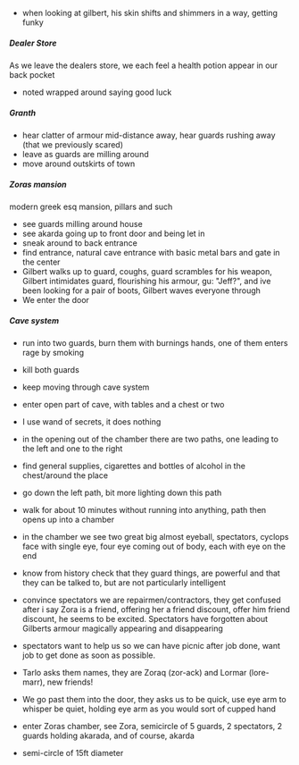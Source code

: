 - when looking at gilbert, his skin shifts and shimmers in a way, getting funky
##### Dealer Store
As we leave the dealers store, we each feel a health potion appear in our back pocket
- noted wrapped around saying good luck
##### Granth
- hear clatter of armour mid-distance away, hear guards rushing away (that we previously scared)
- leave as guards are milling around
- move around outskirts of town 
##### Zoras mansion
modern greek esq mansion, pillars and such
- see guards milling around house
- see akarda going up to front door and being let in
- sneak around to back entrance
- find entrance, natural cave entrance with basic metal bars and gate in the center 
- Gilbert walks up to guard, coughs, guard scrambles for his weapon, Gilbert intimidates guard, flourishing his armour, gu: "Jeff?", and ive been looking for a pair of boots, Gilbert waves everyone through
- We enter the door
##### Cave system
- run into two guards, burn them with burnings hands, one of them enters rage by smoking
- kill both guards
- keep moving through cave system
- enter open part of cave, with tables and a chest or two
- I use wand of secrets, it does nothing
- in the opening out of the chamber there are two paths, one leading to the left and one to the right
- find general supplies, cigarettes and bottles of alcohol in the chest/around the place
- go down the left path, bit more lighting down this path
- walk for about 10 minutes without running into anything, path then opens up into a chamber
- in the chamber we see two great big almost eyeball, spectators, cyclops face with single eye, four eye coming out of body, each with eye on the end
- know from history check that they guard things, are powerful and that they can be talked to, but are not particularly intelligent
- convince spectators we are repairmen/contractors, they get confused after i say Zora is a friend, offering her a friend discount, offer him friend discount, he seems to be excited. Spectators have forgotten about Gilberts armour magically appearing and disappearing
- spectators want to help us so we can have picnic after job done, want job to get done as soon as possible.
- Tarlo asks them names, they are Zoraq (zor-ack) and Lormar (lore-marr), new friends!
- We go past them into the door, they asks us to be quick, use eye arm to whisper be quiet, holding eye arm as you would sort of cupped hand 

- enter Zoras chamber, see Zora, semicircle of 5 guards, 2 spectators, 2 guards holding akarada, and of course, akarda
- semi-circle of 15ft diameter
